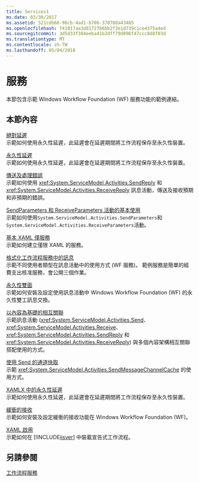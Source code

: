 ```yaml
---
title: Services1
ms.date: 03/30/2017
ms.assetid: 521cdb66-98cb-4ad1-b706-370788a43485
ms.openlocfilehash: f41017aa3d81727b6bb2f3e1d739c1ce4375a4ed
ms.sourcegitcommit: 3d5d33f384eeba41b2dff79d096f47ccc8d8f03d
ms.translationtype: MT
ms.contentlocale: zh-TW
ms.lasthandoff: 05/04/2018
---
```

# <a name="services"></a>服務
本節包含示範 Windows Workflow Foundation (WF) 服務功能的範例連結。  
  
## <a name="in-this-section"></a>本節內容  
 [絕對延遲](../../../../docs/framework/windows-workflow-foundation/samples/absolute-delay.md)  
 示範如何使用永久性延遲，此延遲會在延遲期間將工作流程保存至永久性裝置。  
  
 [永久性延遲](../../../../docs/framework/windows-workflow-foundation/samples/durable-delay.md)  
 示範如何使用永久性延遲，此延遲會在延遲期間將工作流程保存至永久性裝置。  
  
 [傳送及處理錯誤](../../../../docs/framework/windows-workflow-foundation/samples/sending-and-handling-faults.md)  
 示範如何使用 <xref:System.ServiceModel.Activities.SendReply> 和 <xref:System.ServiceModel.Activities.ReceiveReply> 訊息活動，傳送及接收預期和非預期的錯誤。  
  
 [SendParameters 和 ReceiveParameters 活動的基本使用](../../../../docs/framework/windows-workflow-foundation/samples/basic-usage-of-sendparameters-and-receiveparameters-activities.md)  
 示範如何使用<!--zz <xref:System.ServiceModel.Activities.SendParameters> -->`System.ServiceModel.Activities.SendParameters`和<!--zz <xref:System.ServiceModel.Activities.ReceiveParameters> -->`System.ServiceModel.Activities.ReceiveParameters`活動。
  
 [基本 XAML 僅服務](../../../../docs/framework/windows-workflow-foundation/samples/basic-xaml-only-service.md)  
 示範如何建立僅限 XAML 的服務。  
  
 [格式化工作流程服務中的訊息](../../../../docs/framework/windows-workflow-foundation/samples/formatting-messages-in-workflow-services.md)  
 示範不同使用者類型在訊息活動中的使用方式 (WF 服務)。 範例服務是簡單的經費支出核准服務，會公開三個作業。  
  
 [永久性雙面](../../../../docs/framework/windows-workflow-foundation/samples/durable-duplex.md)  
 示範如何安裝及設定使用訊息活動中 Windows Workflow Foundation (WF) 的永久性雙工訊息交換。  
  
 [以內容為基礎的相互關聯](../../../../docs/framework/windows-workflow-foundation/samples/content-based-correlation.md)  
 示範訊息活動 (<xref:System.ServiceModel.Activities.Send>、<xref:System.ServiceModel.Activities.Receive>、<xref:System.ServiceModel.Activities.SendReply> 和 <xref:System.ServiceModel.Activities.ReceiveReply>) 與多個內容架構相互關聯搭配使用的方式。  
  
 [使用 Send 的通道快取](../../../../docs/framework/windows-workflow-foundation/samples/channel-caching-with-send.md)  
 示範 <xref:System.ServiceModel.Activities.SendMessageChannelCache> 的使用方式。  
  
 [XAMLX 中的永久性延遲](../../../../docs/framework/windows-workflow-foundation/samples/durable-delay-in-xamlx.md)  
 示範如何使用永久性延遲，此延遲會在延遲期間將工作流程保存至永久性裝置。  
  
 [緩衝的接收](../../../../docs/framework/windows-workflow-foundation/samples/buffered-receive.md)  
 示範如何安裝及設定緩衝的接收功能在 Windows Workflow Foundation (WF)。  
  
 [XAML 啟用](../../../../docs/framework/windows-workflow-foundation/samples/xaml-activation.md)  
 示範如何在 [!INCLUDE[iisver](../../../../includes/iisver-md.md)] 中裝載宣告式工作流程。  
  
## <a name="see-also"></a>另請參閱  
 [工作流程服務](../../../../docs/framework/wcf/feature-details/workflow-services.md)
